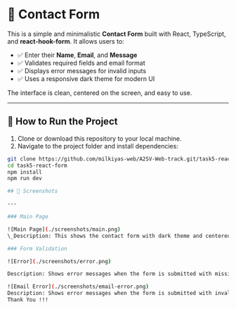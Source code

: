 # 📝 Contact Form

This is a simple and minimalistic **Contact Form** built with React, TypeScript, and **react-hook-form**. It allows users to:

- ✅ Enter their **Name**, **Email**, and **Message**
- ✅ Validates required fields and email format
- ✅ Displays error messages for invalid inputs
- ✅ Uses a responsive dark theme for modern UI

The interface is clean, centered on the screen, and easy to use.

---

## 🚀 How to Run the Project

1. Clone or download this repository to your local machine.
2. Navigate to the project folder and install dependencies:

```bash
git clone https://github.com/milkiyas-web/A2SV-Web-track.git/task5-react-form
cd task5-react-form
npm install
npm run dev

## 📸 Screenshots

---

### Main Page

![Main Page](./screenshots/main.png)
\_Description: This shows the contact form with dark theme and centered layout. It includes input fields for name, email, and message, with a submit button.

### Form Validation

![Error](./screenshots/error.png)

Description: Shows error messages when the form is submitted with missing or invalid inputs.

![Email Error](./screenshots/email-error.png)
Description: Shows error messages when the form is submitted with invalid email inputs.
Thank You !!!
```
